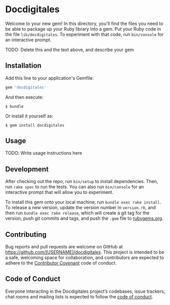 # Docdigitales

Welcome to your new gem! In this directory, you'll find the files you need to be able to package up your Ruby library into a gem. Put your Ruby code in the file `lib/docdigitales`. To experiment with that code, run `bin/console` for an interactive prompt.

TODO: Delete this and the text above, and describe your gem

## Installation

Add this line to your application's Gemfile:

```ruby
gem 'docdigitales'
```

And then execute:

    $ bundle

Or install it yourself as:

    $ gem install docdigitales

## Usage

TODO: Write usage instructions here

## Development

After checking out the repo, run `bin/setup` to install dependencies. Then, run `rake spec` to run the tests. You can also run `bin/console` for an interactive prompt that will allow you to experiment.

To install this gem onto your local machine, run `bundle exec rake install`. To release a new version, update the version number in `version.rb`, and then run `bundle exec rake release`, which will create a git tag for the version, push git commits and tags, and push the `.gem` file to [rubygems.org](https://rubygems.org).

## Contributing

Bug reports and pull requests are welcome on GitHub at https://github.com/[USERNAME]/docdigitales. This project is intended to be a safe, welcoming space for collaboration, and contributors are expected to adhere to the [Contributor Covenant](http://contributor-covenant.org) code of conduct.

## Code of Conduct

Everyone interacting in the Docdigitales project’s codebases, issue trackers, chat rooms and mailing lists is expected to follow the [code of conduct](https://github.com/[USERNAME]/docdigitales/blob/master/CODE_OF_CONDUCT.md).
